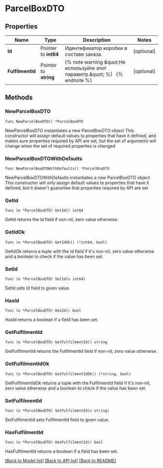 # ParcelBoxDTO

## Properties

Name | Type | Description | Notes
------------ | ------------- | ------------- | -------------
**Id** | Pointer to **int64** | Идентификатор коробки в составе заказа. | [optional] 
**FulfilmentId** | Pointer to **string** | {% note warning \&quot;Не используйте этот параметр.\&quot; %}     {% endnote %}  | [optional] 

## Methods

### NewParcelBoxDTO

`func NewParcelBoxDTO() *ParcelBoxDTO`

NewParcelBoxDTO instantiates a new ParcelBoxDTO object
This constructor will assign default values to properties that have it defined,
and makes sure properties required by API are set, but the set of arguments
will change when the set of required properties is changed

### NewParcelBoxDTOWithDefaults

`func NewParcelBoxDTOWithDefaults() *ParcelBoxDTO`

NewParcelBoxDTOWithDefaults instantiates a new ParcelBoxDTO object
This constructor will only assign default values to properties that have it defined,
but it doesn't guarantee that properties required by API are set

### GetId

`func (o *ParcelBoxDTO) GetId() int64`

GetId returns the Id field if non-nil, zero value otherwise.

### GetIdOk

`func (o *ParcelBoxDTO) GetIdOk() (*int64, bool)`

GetIdOk returns a tuple with the Id field if it's non-nil, zero value otherwise
and a boolean to check if the value has been set.

### SetId

`func (o *ParcelBoxDTO) SetId(v int64)`

SetId sets Id field to given value.

### HasId

`func (o *ParcelBoxDTO) HasId() bool`

HasId returns a boolean if a field has been set.

### GetFulfilmentId

`func (o *ParcelBoxDTO) GetFulfilmentId() string`

GetFulfilmentId returns the FulfilmentId field if non-nil, zero value otherwise.

### GetFulfilmentIdOk

`func (o *ParcelBoxDTO) GetFulfilmentIdOk() (*string, bool)`

GetFulfilmentIdOk returns a tuple with the FulfilmentId field if it's non-nil, zero value otherwise
and a boolean to check if the value has been set.

### SetFulfilmentId

`func (o *ParcelBoxDTO) SetFulfilmentId(v string)`

SetFulfilmentId sets FulfilmentId field to given value.

### HasFulfilmentId

`func (o *ParcelBoxDTO) HasFulfilmentId() bool`

HasFulfilmentId returns a boolean if a field has been set.


[[Back to Model list]](../README.md#documentation-for-models) [[Back to API list]](../README.md#documentation-for-api-endpoints) [[Back to README]](../README.md)


